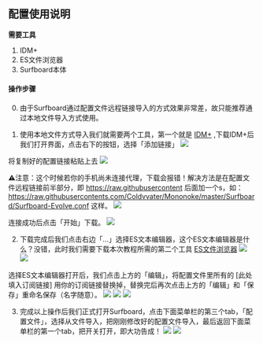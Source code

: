 ## 配置使用说明

**需要工具**
1. IDM+
2. ES文件浏览器
3. Surfboard本体

#### 操作步骤

0. 由于Surfboard通过配置文件远程链接导入的方式效果非常差，故只能推荐通过本地文件导入方式使用。

1. 使用本地文件方式导入我们就需要两个工具，第一个就是 [IDM+](https://www.coolapk.com/apk/idm.internet.download.manager.plus) ,下载IDM+后我们打开界面，点击右下的按钮，选择「添加链接」
![](https://raw.githubusercontent.com/Coldvvater/Coldvvater/master/img-folder/screenshot/WeChat%20%E5%9C%96%E7%89%87_202211271715032.jpg)

将复制好的配置链接粘贴上去
![](https://raw.githubusercontent.com/Coldvvater/Coldvvater/master/img-folder/screenshot/WeChat%20%E5%9C%96%E7%89%87_202211271715033.jpg)

⚠注意：这个时候若你的手机尚未连接代理，下载会报错！解决方法是在配置文件远程链接前半部分，即 https://raw.githubusercontent 后面加一个s，如：https://raw.githubusercontents.com/Coldvvater/Mononoke/master/Surfboard/Surfboard-Evolve.conf 这样。
![](https://raw.githubusercontent.com/Coldvvater/Coldvvater/master/img-folder/screenshot/WeChat%20%E5%9C%96%E7%89%87_202211271715034.jpg)

连接成功后点击「开始」下载。
![](https://raw.githubusercontent.com/Coldvvater/Coldvvater/master/img-folder/screenshot/WeChat%20%E5%9C%96%E7%89%87_202211271715036.jpg)

2. 下载完成后我们点击右边「...」选择ES文本编辑器，这个ES文本编辑器是什么？没错，此时我们需要下载本次教程所需的第二个工具 [ES文件浏览器](https://www.coolapk.com/apk/com.estrongs.android.pop)
![](https://raw.githubusercontent.com/Coldvvater/Coldvvater/master/img-folder/screenshot/WeChat%20%E5%9C%96%E7%89%87_202211271715037.jpg)
![](https://raw.githubusercontent.com/Coldvvater/Coldvvater/master/img-folder/screenshot/WeChat%20%E5%9C%96%E7%89%87_202211271715038.jpg)

选择ES文本编辑器打开后，我们点击上方的「编辑」，将配置文件里所有的 [此处填入订阅链接] 用你的订阅链接替换掉，替换完后再次点击上方的「编辑」和「保存」重命名保存（名字随意）。
![](https://raw.githubusercontent.com/Coldvvater/Coldvvater/master/img-folder/screenshot/WeChat%20%E5%9C%96%E7%89%87_202211271715039.jpg)
![](https://raw.githubusercontent.com/Coldvvater/Coldvvater/master/img-folder/screenshot/WeChat%20%E5%9C%96%E7%89%87_2022112717150310.jpg)
![](https://raw.githubusercontent.com/Coldvvater/Coldvvater/master/img-folder/screenshot/WeChat%20%E5%9C%96%E7%89%87_2022112717150311.jpg)

3. 完成以上操作后我们正式打开Surfboard，点击下面菜单栏的第三个tab，「配置文件」，选择从文件导入，把刚刚修改好的配置文件导入，最后返回下面菜单栏的第一个tab，把开关打开，即大功告成！
![](https://raw.githubusercontent.com/Coldvvater/Coldvvater/master/img-folder/screenshot/WeChat%20%E5%9C%96%E7%89%87_20221127171503.jpg)
![](https://raw.githubusercontent.com/Coldvvater/Coldvvater/master/img-folder/screenshot/WeChat%20%E5%9C%96%E7%89%87_202211271715031.jpg)
